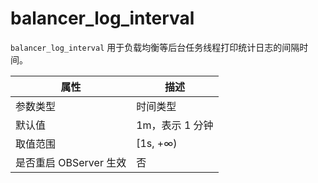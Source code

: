balancer_log_interval
==========================================

`balancer_log_interval` 用于负载均衡等后台任务线程打印统计日志的间隔时间。

|      **属性**      |   **描述**   |
|------------------|------------|
| 参数类型             | 时间类型       |
| 默认值              | 1m，表示 1 分钟 |
| 取值范围             | \[1s, +∞)  |
| 是否重启 OBServer 生效 | 否          |

